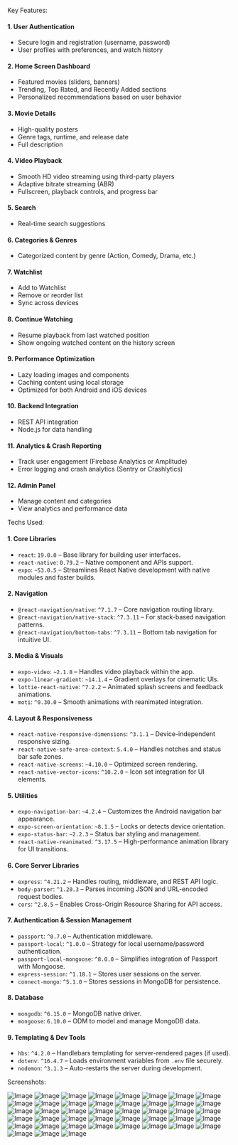 Key Features:

#### 1. **User Authentication**

* Secure login and registration (username, password)
* User profiles with preferences, and watch history

#### 2. **Home Screen Dashboard**

* Featured movies (sliders, banners)
* Trending, Top Rated, and Recently Added sections
* Personalized recommendations based on user behavior

#### 3. **Movie Details**

* High-quality posters
* Genre tags, runtime, and release date
* Full description

#### 4. **Video Playback**

* Smooth HD video streaming using third-party players
* Adaptive bitrate streaming (ABR)
* Fullscreen, playback controls, and progress bar

#### 5. **Search**

* Real-time search suggestions

#### 6. **Categories & Genres**

* Categorized content by genre (Action, Comedy, Drama, etc.)

#### 7. **Watchlist**

* Add to Watchlist
* Remove or reorder list
* Sync across devices

#### 8. **Continue Watching**

* Resume playback from last watched position
* Show ongoing watched content on the history screen

#### 9. **Performance Optimization**

* Lazy loading images and components
* Caching content using local storage
* Optimized for both Android and iOS devices

#### 10. **Backend Integration**

* REST API integration
* Node.js for data handling

#### 11. **Analytics & Crash Reporting**

* Track user engagement (Firebase Analytics or Amplitude)
* Error logging and crash analytics (Sentry or Crashlytics)

#### 12. **Admin Panel**

* Manage content and categories
* View analytics and performance data

Techs Used:

#### 1. **Core Libraries**

  * `react`: `19.0.0` – Base library for building user interfaces.
  * `react-native`: `0.79.2` – Native component and APIs support.
  * `expo`: `~53.0.5` – Streamlines React Native development with native modules and faster builds.

#### 2. **Navigation**

  * `@react-navigation/native`: `^7.1.7` – Core navigation routing library.
  * `@react-navigation/native-stack`: `^7.3.11` – For stack-based navigation patterns.
  * `@react-navigation/bottom-tabs`: `^7.3.11` – Bottom tab navigation for intuitive UI.

#### 3. **Media & Visuals**

  * `expo-video`: `~2.1.8` – Handles video playback within the app.
  * `expo-linear-gradient`: `~14.1.4` – Gradient overlays for cinematic UIs.
  * `lottie-react-native`: `^7.2.2` – Animated splash screens and feedback animations.
  * `moti`: `^0.30.0` – Smooth animations with reanimated integration.

#### 4. **Layout & Responsiveness**

  * `react-native-responsive-dimensions`: `^3.1.1` – Device-independent responsive sizing.
  * `react-native-safe-area-context`: `5.4.0` – Handles notches and status bar safe zones.
  * `react-native-screens`: `~4.10.0` – Optimized screen rendering.
  * `react-native-vector-icons`: `^10.2.0` – Icon set integration for UI elements.

#### 5. **Utilities**

  * `expo-navigation-bar`: `~4.2.4` – Customizes the Android navigation bar appearance.
  * `expo-screen-orientation`: `~8.1.5` – Locks or detects device orientation.
  * `expo-status-bar`: `~2.2.3` – Status bar styling and management.
  * `react-native-reanimated`: `^3.17.5` – High-performance animation library for UI transitions.

#### 6. **Core Server Libraries**

  * `express`: `^4.21.2` – Handles routing, middleware, and REST API logic.
  * `body-parser`: `^1.20.3` – Parses incoming JSON and URL-encoded request bodies.
  * `cors`: `^2.8.5` – Enables Cross-Origin Resource Sharing for API access.

#### 7. **Authentication & Session Management**

  * `passport`: `^0.7.0` – Authentication middleware.
  * `passport-local`: `^1.0.0` – Strategy for local username/password authentication.
  * `passport-local-mongoose`: `^8.0.0` – Simplifies integration of Passport with Mongoose.
  * `express-session`: `^1.18.1` – Stores user sessions on the server.
  * `connect-mongo`: `^5.1.0` – Stores sessions in MongoDB for persistence.

#### 8. **Database**

  * `mongodb`: `^6.15.0` – MongoDB native driver.
  * `mongoose`: `6.10.0` – ODM to model and manage MongoDB data.

#### 9. **Templating & Dev Tools**

  * `hbs`: `^4.2.0` – Handlebars templating for server-rendered pages (if used).
  * `dotenv`: `^16.4.7` – Loads environment variables from `.env` file securely.
  * `nodemon`: `^3.1.3` – Auto-restarts the server during development.

Screenshots:

   ![Image](https://github.com/user-attachments/assets/6d4e4eca-923c-4886-a444-276e2588de57)
   ![Image](https://github.com/user-attachments/assets/af8ef7c9-6f4b-4bee-a93e-7a5bbab67b15)
   ![Image](https://github.com/user-attachments/assets/48602846-85e6-4d5b-ae26-fb1bbb2ce15b)
   ![Image](https://github.com/user-attachments/assets/786bf870-df6e-4396-9000-57bac7d1c060)
   ![Image](https://github.com/user-attachments/assets/c6f49015-e937-4f27-ba01-edeac0ad3a04)
   ![Image](https://github.com/user-attachments/assets/2ae17bbc-98e0-4571-a575-1f6432df8963)
   ![Image](https://github.com/user-attachments/assets/8b39a3b6-eba9-4a97-9b1c-582956e09f2b)
   ![Image](https://github.com/user-attachments/assets/d41727db-cc02-4984-9e1f-b9c87c2c2819)
   ![Image](https://github.com/user-attachments/assets/5fde29e4-0855-4d14-9d32-edafb414ac6f)
   ![Image](https://github.com/user-attachments/assets/c98d762d-bd62-46df-8e4e-b3866164b1c3)
   ![Image](https://github.com/user-attachments/assets/a3fde3a1-972e-44c4-bf37-a2389bb5c1e6)
   ![Image](https://github.com/user-attachments/assets/3a9b0e15-fe18-4806-a010-8cd194d6c2c1)
   ![Image](https://github.com/user-attachments/assets/c5806743-fe03-4600-8ebc-de335307d74f)
   ![Image](https://github.com/user-attachments/assets/14289429-221e-4217-a06f-3d396a93984e)
   ![Image](https://github.com/user-attachments/assets/3c862bc0-0107-4f5f-a9e0-138bddd71fa2)
   ![Image](https://github.com/user-attachments/assets/4b1de3b6-49c6-4777-96c2-c3bc1d1b1a4d)
   ![Image](https://github.com/user-attachments/assets/daa5ed50-0566-45ad-8b97-c36f5edc97b3)
   ![Image](https://github.com/user-attachments/assets/157aa6ca-60a0-4820-9112-48293006295e)
   ![Image](https://github.com/user-attachments/assets/14fe3d28-37de-4741-89cf-f7392e4dbe76)
   ![Image](https://github.com/user-attachments/assets/7e6fdfc2-ff48-4bd5-aab2-2af053685711)
   ![Image](https://github.com/user-attachments/assets/7cd6186d-716e-4ac2-8a33-20e65754c3ae)
   ![Image](https://github.com/user-attachments/assets/926101a1-b1f5-4808-84b2-4013dfcd00b0)
   ![Image](https://github.com/user-attachments/assets/a7bc9320-64b9-4ee7-bd9e-0875285dcdbf)
   ![Image](https://github.com/user-attachments/assets/335b4af9-a876-42bc-90e9-2572938422c8)
   ![Image](https://github.com/user-attachments/assets/b40d38bc-0ebd-4537-932f-d43b3a5965fa)
   ![Image](https://github.com/user-attachments/assets/2d81f521-5261-4c43-aaa5-7d37be0e66fb)
   ![Image](https://github.com/user-attachments/assets/875416e0-02a6-480e-babc-6cfd2fe99d30)
   ![Image](https://github.com/user-attachments/assets/7e866661-43ae-4cb0-90e6-b5970bd2c5e8)
   ![Image](https://github.com/user-attachments/assets/aa07b826-8b72-4841-90aa-23f09bfefc6a)
   ![Image](https://github.com/user-attachments/assets/77225e2c-f082-4341-a7ce-ca863f84059b)
   ![Image](https://github.com/user-attachments/assets/cedfa6ef-4ba2-468b-8cbc-7068347a33cb)
   ![Image](https://github.com/user-attachments/assets/b2e3d0a0-4dad-4dfa-bfe3-6dd6f2f3f82f)
   ![Image](https://github.com/user-attachments/assets/c725e47f-4e38-468f-86e3-aab4fc6847c5)
   ![Image](https://github.com/user-attachments/assets/966c2935-ed78-4b0e-b89f-3ccecc2e43d7)
   ![Image](https://github.com/user-attachments/assets/a4ee8665-a5fb-4ede-a787-a95e99b9ae53)
   ![Image](https://github.com/user-attachments/assets/69d8c1dd-c1fa-485e-8c7c-2a1c64c46a19)
   ![Image](https://github.com/user-attachments/assets/99ae48e1-0500-446a-a4b1-8f3aee38086b)
   ![Image](https://github.com/user-attachments/assets/046f9726-3123-42cd-85c8-e5cb1d933513)
   ![Image](https://github.com/user-attachments/assets/b3d778d2-b4ed-4fe6-8861-d1db97a5644b)
   ![Image](https://github.com/user-attachments/assets/84ff50f4-bc0d-46cf-9640-1f4c77e719c9)
   ![Image](https://github.com/user-attachments/assets/bb80a5f2-019e-4ba8-9e94-c22115225c26)
   ![Image](https://github.com/user-attachments/assets/6e0ea826-1512-4d0c-8fca-cc5070367f63)
   ![Image](https://github.com/user-attachments/assets/585d4a07-a67b-4b97-b3bf-b74bfe302f75)

